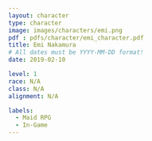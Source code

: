 ```yaml
---
layout: character
type: character
image: images/characters/emi.png
pdf : pdfs/character/emi_character.pdf
title: Emi Nakamura
# All dates must be YYYY-MM-DD format!
date: 2019-02-10

level: 1
race: N/A
class: N/A
alignment: N/A

labels:
  - Maid RPG
  - In-Game
---
```

